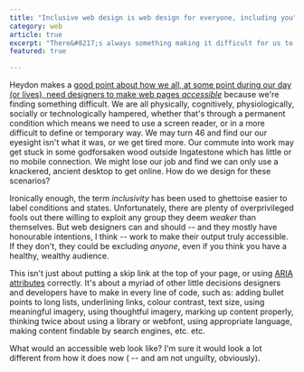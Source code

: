```yaml
---
title: "Inclusive web design is web design for everyone, including you"
category: web
article: true
excerpt: "There&#8217;s always something making it difficult for us to access content on the web &#8211; accessibility is an obviously necessary part of good design."
featured: true

---
```


Heydon makes a [good point about how we all, at some point during our day (or lives), need designers to make web pages _accessible_](http://www.heydonworks.com/article/who-is-inclusive-design-for) because we're finding something difficult. We are all physically, cognitively, physiologically, socially or technologically hampered, whether that's through a permanent condition which means we need to use a screen reader, or in a more difficult to define or temporary way. We may turn 46 and find our our eyesight isn't what it was, or we get tired more. Our commute into work may get stuck in some godforsaken wood outside Ingatestone which has little or no mobile connection. We might lose our job and find we can only use a knackered, ancient desktop to get online. How do we design for these scenarios?

Ironically enough, the term <i>inclusivity</i> has been used to ghettoise easier to label conditions and states. Unfortunately, there are plenty of overprivileged fools out there willing to exploit any group they deem _weaker_ than themselves. But web designers can and should -- and they mostly have honourable intentions, I think -- work to make their output truly accessible. If they don't, they could be excluding _anyone_, even if you think you have a healthy, wealthy audience.

This isn't just about putting a skip link at the top of your page, or using [ARIA attributes](https://developer.mozilla.org/en-US/docs/Web/Accessibility/ARIA) correctly. It's about a myriad of other little decisions designers and developers have to make in every line of code, such as: adding bullet points to long lists, underlining links, colour contrast, text size, using meaningful imagery, using thoughtful imagery, marking up content properly, thinking twice about using a library or webfont, using appropriate language, making content findable by search engines, etc. etc.

What would an accessible web look like? I'm sure it would look a lot different from how it does now ( -- and am not unguilty, obviously).
